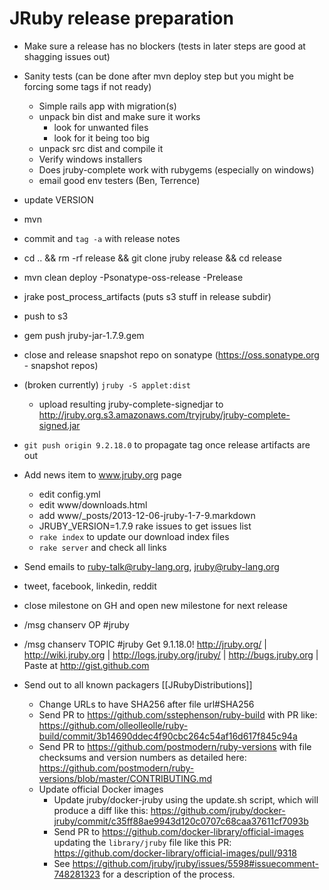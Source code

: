 JRuby release preparation
=========================

* Make sure a release has no blockers (tests in later steps are good at shagging issues out)
* Sanity tests (can be done after mvn deploy step but you might be forcing some tags if not ready)
    * Simple rails app with migration(s)
    * unpack bin dist and make sure it works
       * look for unwanted files
       * look for it being too big
    * unpack src dist and compile it
    * Verify windows installers
    * Does jruby-complete work with rubygems (especially on windows)
    * email good env testers (Ben, Terrence)
* update VERSION
* mvn
* commit and `tag -a` with release notes 
* cd .. && rm -rf release && git clone jruby release && cd release
* mvn clean deploy -Psonatype-oss-release -Prelease
* jrake post_process_artifacts (puts s3 stuff in release subdir)
* push to s3
* gem push jruby-jar-1.7.9.gem
* close and release snapshot repo on sonatype (https://oss.sonatype.org - snapshot repos)
* (broken currently) `jruby -S applet:dist`
    * upload resulting jruby-complete-signedjar to http://jruby.org.s3.amazonaws.com/tryjruby/jruby-complete-signed.jar
* `git push origin 9.2.18.0` to propagate tag once release artifacts are out
* Add news item to www.jruby.org page 
    * edit config.yml
    * edit www/downloads.html
    * add www/_posts/2013-12-06-jruby-1-7-9.markdown
    * JRUBY_VERSION=1.7.9 rake issues to get issues list
    * ```rake index``` to update our download index files
    * ```rake server``` and check all links 

* Send emails to ruby-talk@ruby-lang.org, jruby@ruby-lang.org
* tweet, facebook, linkedin, reddit
* close milestone on GH and open new milestone for next release
* /msg chanserv OP #jruby <nick>
* /msg chanserv TOPIC #jruby Get 9.1.18.0! http://jruby.org/ | http://wiki.jruby.org | http://logs.jruby.org/jruby/ | http://bugs.jruby.org | Paste at http://gist.github.com
* Send out to all known packagers [[JRubyDistributions]]
   * Change URLs to have SHA256 after file url#SHA256
   * Send PR to https://github.com/sstephenson/ruby-build with PR like: https://github.com/olleolleolle/ruby-build/commit/3b14690ddec4f90cbc264c54af16d617f845c94a
   * Send PR to https://github.com/postmodern/ruby-versions with file checksums and version numbers as detailed here: https://github.com/postmodern/ruby-versions/blob/master/CONTRIBUTING.md
   * Update official Docker images
     * Update jruby/docker-jruby using the update.sh script, which will produce a diff like this: https://github.com/jruby/docker-jruby/commit/c35ff88ae9943d120c0707c68caa37611cf7093b
     * Send PR to https://github.com/docker-library/official-images updating the `library/jruby` file like this PR: https://github.com/docker-library/official-images/pull/9318
     * See https://github.com/jruby/jruby/issues/5598#issuecomment-748281323 for a description of the process.
